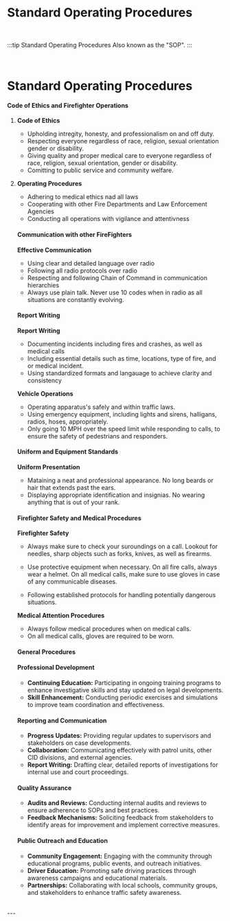 # Standard Operating Procedures

<br/>

:::tip Standard Operating Procedures
Also known as the "SOP".
:::

<br/>

# Standard Operating Procedures


#### Code of Ethics and Firefighter Operations

1. **Code of Ethics**

    - Upholding intregity, honesty, and professionalism on and off duty. 
    - Respecting everyone regardless of race, religion, sexual orientation gender or disability. 
    - Giving quality and proper medical care to everyone regardless of race, religion, sexual orientation, gender or disability.
    - Comitting to public service and community welfare. 


2. **Operating Procedures**
    - Adhering to medical ethics nad all laws
    - Cooperating with other Fire Departments and Law Enforcement Agencies
    - Conducting all operations with vigilance and attentivness

    #### Communication with other FireFighters

    **Effective Communication** 

    - Using clear and detailed language over radio
    - Following all radio protocols over radio 
    - Respecting and following Chain of Command in communication hierarchies
    - Always use plain talk. Never use 10 codes when in radio as all situations are constantly evolving. 

    #### Report Writing

     **Report Writing** 

     - Documenting incidents including fires and crashes, as well as medical calls
     - Including essential details such as time, locations, type of fire, and or medical incident.
     - Using standardized formats and langauage to achieve clarity and consistency

     **Vehicle Operations**

     - Operating apparatus's safely and within traffic laws. 
     - Using emergency equipment, including lights and sirens, halligans, radios, hoses, appropriately. 
     - Only going 10 MPH over the speed limit while responding to calls, to ensure the safety of pedestrians and responders. 


     #### Uniform and Equipment Standards

     **Uniform Presentation**

     - Mataining a neat and professional appearance. No long beards or hair that extends past the ears. 
     - Displaying appropriate identification and insignias. No wearing anything that is out of your rank. 

    #### Firefighter Safety and Medical Procedures

    **Firefighter Safety**

    - Always make sure to check your suroundings on a call. Lookout for needles, sharp objects such as forks, knives, as well as firearms. 

    - Use protective equipment when necessary. On all fire calls, always wear a helmet. On all medical calls, make sure to use gloves in case of any communicable diseases. 

    - Following established protocols for handling potentially dangerous situations. 

    **Medical Attention Procedures**

    - Always follow medical procedures when on medical calls. 
    - On all medical calls, gloves are required to be worn. 


    #### General Procedures
    #### Professional Development
   
    - **Continuing Education:** Participating in ongoing training programs to enhance investigative skills and stay updated on legal developments.
    - **Skill Enhancement:** Conducting periodic exercises and simulations to improve team coordination and effectiveness.

     #### Reporting and Communication
    - **Progress Updates:** Providing regular updates to supervisors and stakeholders on case developments.
    - **Collaboration:** Communicating effectively with patrol units, other CID divisions, and external agencies.
    - **Report Writing:** Drafting clear, detailed reports of investigations for internal use and court proceedings.


     #### Quality Assurance
    - **Audits and Reviews:** Conducting internal audits and reviews to ensure adherence to SOPs and best practices.
    - **Feedback Mechanisms:** Soliciting feedback from stakeholders to identify areas for improvement and implement corrective measures.


     #### Public Outreach and Education
    - **Community Engagement:** Engaging with the community through educational programs, public events, and outreach initiatives.
    - **Driver Education:** Promoting safe driving practices through awareness campaigns and educational materials.
    - **Partnerships:** Collaborating with local schools, community groups, and stakeholders to enhance traffic safety awareness.


<br/>
---
<br/>
